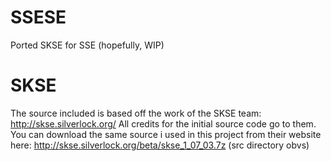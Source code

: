 # SSESE
Ported SKSE for SSE (hopefully, WIP)

# SKSE
The source included is based off the work of the SKSE team: http://skse.silverlock.org/
All credits for the initial source code go to them.
You can download the same source i used in this project from their website here: http://skse.silverlock.org/beta/skse_1_07_03.7z (src directory obvs)
